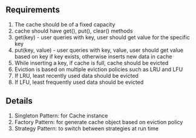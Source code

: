 ## Requirements
1. The cache should be of a fixed capacity
2. cache should have get(), put(), clear() methods
3. get(key) - user queries with key, user should get value for the specific key
4. put(key, value) - user queries with key, value, user should get value based on key if key exists, otherwise inserts new data in cache
5. While inserting a key, if cache is full, cache should be evicted
6. Eviction is based on multiple eviction policies such as LRU and LFU
7. If LRU, least recently used data should be evicted 
8. If LFU, least frequently used data should be evicted

## Details
1. Singleton Pattern: for Cache instance
2. Factory Pattern: for generate cache object based on eviction policy
3. Strategy Pattern: to switch between strategies at run time